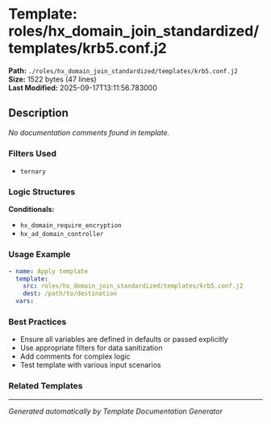 # Template: roles/hx_domain_join_standardized/templates/krb5.conf.j2

**Path:** `./roles/hx_domain_join_standardized/templates/krb5.conf.j2`  
**Size:** 1522 bytes (47 lines)  
**Last Modified:** 2025-09-17T13:11:56.783000

## Description

*No documentation comments found in template.*

### Filters Used

- `ternary`

### Logic Structures

**Conditionals:**
- `hx_domain_require_encryption`
- `hx_ad_domain_controller`

### Usage Example

```yaml
- name: Apply template
  template:
    src: roles/hx_domain_join_standardized/templates/krb5.conf.j2
    dest: /path/to/destination
  vars:
```

### Best Practices

- Ensure all variables are defined in defaults or passed explicitly
- Use appropriate filters for data sanitization
- Add comments for complex logic
- Test template with various input scenarios

### Related Templates


---
*Generated automatically by Template Documentation Generator*
